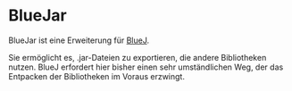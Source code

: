 # BlueJar

BlueJar ist eine Erweiterung für [BlueJ](http://bluej.org).

Sie ermöglicht es, .jar-Dateien zu exportieren, die andere Bibliotheken nutzen.
BlueJ erfordert hier bisher einen sehr umständlichen Weg, der das Entpacken der Bibliotheken im Voraus erzwingt.
